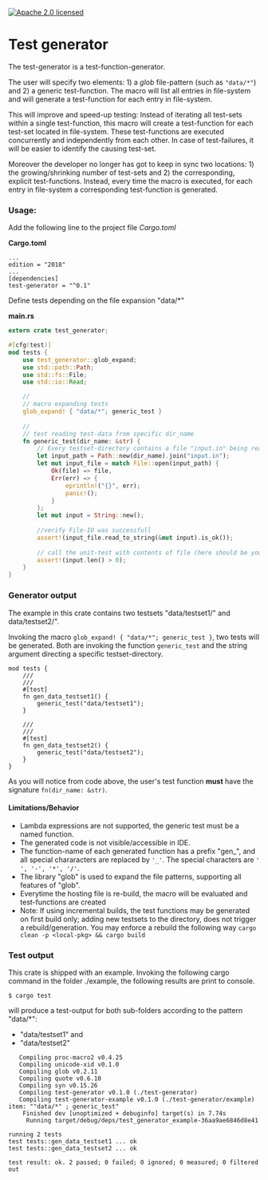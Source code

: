 [![Apache 2.0 licensed][licence-badge]][licence-url]
# Test generator

The test-generator is a test-function-generator. 

The user will  specify two elements: 1) a _glob_ file-pattern 
(such as `"data/*"`) and 2) a generic test-function. The macro will list all entries in file-system and will generate a test-function for each entry in file-system.

This will improve and speed-up testing: Instead of iterating all 
test-sets within a single test-function, this macro will create a test-function for each test-set located in file-system.
These test-functions are executed concurrently and independently from each other. In case of test-failures, it will 
be easier to identify the causing test-set.
 
Moreover the developer no longer has got to keep in sync two locations: 1) the growing/shrinking number of test-sets
and 2) the corresponding, explicit test-functions.
Instead, every time the macro is executed, for each entry in file-system a corresponding test-function
is generated.

### Usage:
Add the following line to the project file _Cargo.toml_

**Cargo.toml**
```
...
edition = "2018"
...
[dependencies]
test-generator = "^0.1"
```

Define tests depending on the file expansion "data/*"

**main.rs**
```rust 
extern crate test_generator;

#[cfg(test)]
mod tests {
    use test_generator::glob_expand;
    use std::path::Path;
    use std::fs::File;
    use std::io::Read;

    // 
    // macro expanding tests
    glob_expand! { "data/*"; generic_test }
    
    //
    // test reading test-data from specific dir_name
    fn generic_test(dir_name: &str) {
        // Every testset-directory contains a file "input.in" being read
        let input_path = Path::new(dir_name).join("input.in");
        let mut input_file = match File::open(input_path) {
            Ok(file) => file,
            Err(err) => {
                eprintln!("{}", err);
                panic!();
            }
        };
        let mut input = String::new();
       
        //verify File-IO was successfull
        assert!(input_file.read_to_string(&mut input).is_ok());
        
        // call the unit-test with contents of file (here should be your code)
        assert!(input.len() > 0);
    }
}
```

### Generator output

The example in this crate contains two testsets "data/testset1/" and data/testset2/".

Invoking the macro `glob_expand! { "data/*"; generic_test }`, two tests will be generated.
Both are invoking the function `generic_test` and the string argument 
directing a specific testset-directory. 

```
mod tests {
    ///
    ///
    #[test]
    fn gen_data_testset1() {
        generic_test("data/testset1");
    }
    
    ///
    ///
    #[test]
    fn gen_data_testset2() {
        generic_test("data/testset2");
    }
}
```
As you will notice from code above, the user's test function **must** have the signature `fn(dir_name: &str)`. 

#### Limitations/Behavior 
* Lambda expressions are not supported, the generic test must be a named function.
* The generated code is not visible/accessible in IDE. 
* The function-name of each generated function has a prefix "gen_", and all special chararacters are replaced by `'_'`. The special characters are `' ', '-', '*', '/'`.
* The library "glob" is used to expand the file patterns, supporting all features of "glob".
* Everytime the hosting file is re-build, the macro will be evaluated and test-functions are created
* Note: If using incremental builds, the test functions may be generated on first build only; adding new testsets to the directory, does not trigger a rebuild/generation. You may enforce a rebuild the following way `cargo clean -p <local-pkg> && cargo build`  

### Test output
This crate is shipped with an example. Invoking the following cargo command 
in the folder ./example, the following results are print to console.
```console
$ cargo test
```
will produce a test-output for both sub-folders according to the pattern "data/*":
* "data/testset1" and 
* "data/testset2"

```
   Compiling proc-macro2 v0.4.25
   Compiling unicode-xid v0.1.0
   Compiling glob v0.2.11
   Compiling quote v0.6.10
   Compiling syn v0.15.26
   Compiling test-generator v0.1.0 (./test-generator)
   Compiling test-generator-example v0.1.0 (./test-generator/example)
item: ""data/*" ; generic_test"
    Finished dev [unoptimized + debuginfo] target(s) in 7.74s
     Running target/debug/deps/test_generator_example-36aa9ae6846d8e41

running 2 tests
test tests::gen_data_testset1 ... ok
test tests::gen_data_testset2 ... ok

test result: ok. 2 passed; 0 failed; 0 ignored; 0 measured; 0 filtered out
```

[licence-badge]: https://img.shields.io/badge/License-Apache%202.0-blue.svg
[licence-url]: LICENSE.md
